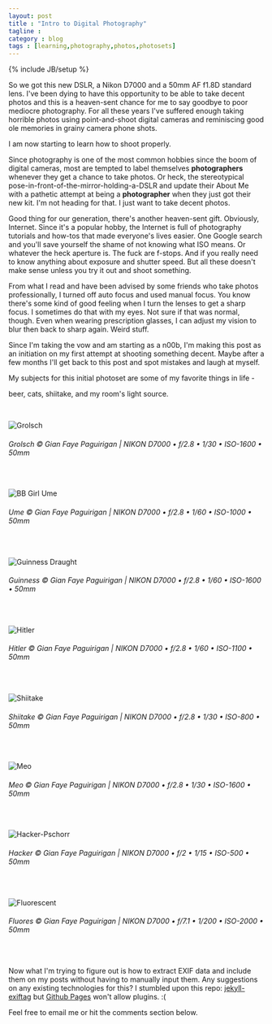 ```yaml
---
layout: post
title : "Intro to Digital Photography"
tagline : 
category : blog
tags : [learning,photography,photos,photosets]
---
```

{% include JB/setup %}

So we got this new DSLR, a Nikon D7000 and a 50mm AF f1.8D standard lens. I've been dying to have this opportunity to be able to take decent photos and this is a heaven-sent chance for me to say goodbye to poor mediocre photography. For all these years I've suffered enough taking horrible photos using point-and-shoot digital cameras and reminiscing good ole memories in grainy camera phone shots.

I am now starting to learn how to shoot properly. 

Since photography is one of the most common hobbies since the boom of digital cameras, most are tempted to label themselves **photographers** whenever they get a chance to take photos. Or heck, the stereotypical pose-in-front-of-the-mirror-holding-a-DSLR and update their About Me with a pathetic attempt at being a **photographer** when they just got their new kit. I'm not heading for that. I just want to take decent photos.  

Good thing for our generation, there's another heaven-sent gift. Obviously, Internet. Since it's a popular hobby, the Internet is full of photography tutorials and how-tos that made everyone's lives easier. One Google search and you'll save yourself the shame of not knowing what ISO means. Or whatever the heck aperture is. The fuck are f-stops. And if you really need to know anything about exposure and shutter speed. But all these doesn't make sense unless you try it out and shoot something. 

From what I read and have been advised by some friends who take photos professionally, I turned off auto focus and used manual focus. You know there's some kind of good feeling when I turn the lenses to get a sharp focus. I sometimes do that with my eyes. Not sure if that was normal, though. Even when wearing prescription glasses, I can adjust my vision to blur then back to sharp again. Weird stuff.

Since I'm taking the vow and am starting as a n00b, I'm making this post as an initiation on my first attempt at shooting something decent. Maybe after a few months I'll get back to this post and spot mistakes and laugh at myself.

My subjects for this initial photoset are some of my favorite things in life - 

beer, cats, shiitake, and my room's light source.

<br>

![Grolsch](https://i.imgur.com/gBs5JT8.jpg)
###### Grolsch &copy; Gian Faye Paguirigan | NIKON D7000 &bullet; f/2.8 &bullet; 1/30 &bullet; ISO-1600 &bullet; 50mm

<br>

![BB Girl Ume](https://imgur.com/vFYgJi2.jpg)
###### Ume &copy; Gian Faye Paguirigan | NIKON D7000 &bullet; f/2.8 &bullet; 1/60 &bullet; ISO-1000 &bullet; 50mm

<br>

![Guinness Draught](https://imgur.com/TMzY5ji.jpg)
###### Guinness &copy; Gian Faye Paguirigan | NIKON D7000 &bullet; f/2.8 &bullet; 1/60 &bullet; ISO-1600 &bullet; 50mm

<br>

![Hitler](https://imgur.com/DT5Eyha.jpg)
###### Hitler &copy; Gian Faye Paguirigan | NIKON D7000 &bullet; f/2.8 &bullet; 1/60 &bullet; ISO-1100 &bullet; 50mm

<br>

![Shiitake](https://imgur.com/R53dPXn.jpg)
###### Shiitake &copy; Gian Faye Paguirigan | NIKON D7000 &bullet; f/2.8 &bullet; 1/30 &bullet; ISO-800 &bullet; 50mm

<br>

![Meo](https://imgur.com/7eQD0wm.jpg)
###### Meo &copy; Gian Faye Paguirigan | NIKON D7000 &bullet; f/2.8 &bullet; 1/30 &bullet; ISO-1600 &bullet; 50mm

<br>

![Hacker-Pschorr](https://imgur.com/uChF4fT.jpg)
###### Hacker &copy; Gian Faye Paguirigan | NIKON D7000 &bullet; f/2 &bullet; 1/15 &bullet; ISO-500 &bullet; 50mm

<br>

![Fluorescent](https://imgur.com/axHeDWw.jpg)
###### Fluores &copy; Gian Faye Paguirigan | NIKON D7000 &bullet; f/7.1 &bullet; 1/200 &bullet; ISO-2000 &bullet; 50mm

<br>

Now what I'm trying to figure out is how to extract EXIF data and include them on my posts without having to manually input them. Any suggestions on any existing technologies for this? I stumbled upon this repo: [jekyll-exiftag](https://github.com/benib/jekyll-exiftag) but [Github Pages](/colophon) won't allow plugins. :( 

Feel free to email me or hit the comments section below.